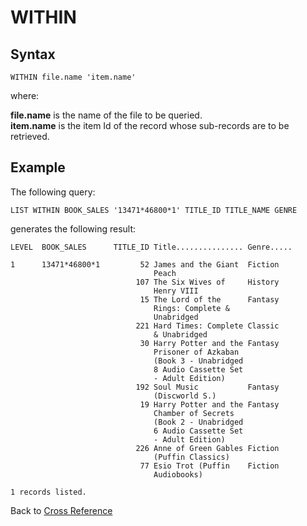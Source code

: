 # WITHIN

<PageHeader />

## Syntax

```
WITHIN file.name 'item.name'
```

where:

**file.name** is the name of the file to be queried.  
**item.name** is the item Id of the record whose sub-records are to be retrieved.

## Example

The following query:

```
LIST WITHIN BOOK_SALES '13471*46800*1' TITLE_ID TITLE_NAME GENRE
```

generates the following result:  

```
LEVEL  BOOK_SALES      TITLE_ID Title............... Genre.....

1      13471*46800*1         52 James and the Giant  Fiction
                                Peach
                            107 The Six Wives of     History
                                Henry VIII
                             15 The Lord of the      Fantasy
                                Rings: Complete &
                                Unabridged
                            221 Hard Times: Complete Classic
                                & Unabridged
                             30 Harry Potter and the Fantasy
                                Prisoner of Azkaban
                                (Book 3 - Unabridged
                                8 Audio Cassette Set
                                - Adult Edition)
                            192 Soul Music           Fantasy
                                (Discworld S.)
                             19 Harry Potter and the Fantasy
                                Chamber of Secrets
                                (Book 2 - Unabridged
                                6 Audio Cassette Set
                                - Adult Edition)
                            226 Anne of Green Gables Fiction
                                (Puffin Classics)
                             77 Esio Trot (Puffin    Fiction
                                Audiobooks)

1 records listed.
```

Back to [Cross Reference](./../README.md)

<PageFooter />
